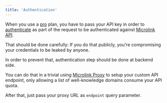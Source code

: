 ```yaml
---
title: 'Authentication'
---
```


When you use a [pro](/#pricing) plan, you have to pass your API key in order to [authenticate](/docs/api/basics/authentication) as part of the request to be authenticated against [Microlink API](/docs/api/getting-started/overview).

That should be done carefully: If you do that publicly, you're compromising your credentials to be leaked by anyone.

In order to prevent that, authentication step should be done at backend side.

You can do that in a trivial using [Microlink Proxy](https://github.com/microlinkhq/proxy) to setup your custom API endpoint, only allowing a list of well-knowledge domains consume your API quota.

After that, just pass your proxy URL as `endpoint` query parameter.
